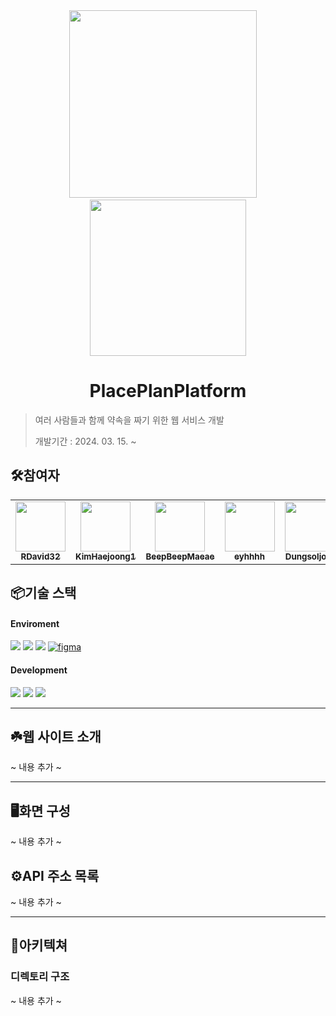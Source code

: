 <div align="center">
<img src="https://avatars.githubusercontent.com/u/165244431?s=200&v=4" alt="" width="300"/> &nbsp;&nbsp;&nbsp;
<img src="https://file.notion.so/f/f/815f0614-d964-4245-ad78-57e0d1805929/185b120d-5c6f-4f0e-bfe8-841ef0d66e8e/Untitled.png?id=1a7ed9cf-b517-4d7f-870e-6d443b78b675&table=block&spaceId=815f0614-d964-4245-ad78-57e0d1805929&expirationTimestamp=1715695200000&signature=rmY-uhgg0IZH0TDFDD_1wmN12aKuAH83ANEIGRE-HMY&downloadName=Untitled.png" alt="" width="250"/>
</div>

# <div align="center">PlacePlanPlatform</div>

> 여러 사람들과 함께 약속을 짜기 위한 웹 서비스 개발
>
> 개발기간 : 2024. 03. 15. ~

## 🛠️참여자

<table>
<tr>
<td align="center">
<a href="https://github.com/RDavid32">
<img src="https://avatars.githubusercontent.com/u/114576793?v=4" width="80" alt=""/>
<br />
<sub><b>RDavid32</b></sub>
</a>
<br />
</td>
<td align="center">
<a href="https://github.com/KimHaejoong1">
<img src="https://avatars.githubusercontent.com/u/128127416?v=4" width="80" alt=""/>
<br />
<sub><b>KimHaejoong1</b></sub>
</a>
<br />
</td>
<td align="center">
<a href="https://github.com/BeepBeepMaeae">
<img src="https://avatars.githubusercontent.com/u/137674190?v=4" width="80" alt=""/>
<br />
<sub><b>BeepBeepMaeae</b></sub>
</a>
<br />
</td>
<td align="center">
<a href="https://github.com/eyhhhh">
<img src="https://avatars.githubusercontent.com/u/152369945?v=4" width="80" alt=""/>
<br />
<sub><b>eyhhhh</b></sub>
</a>
<br />
</td>
<td align="center">
<a href="https://github.com/Dungsoljoly">
<img src="https://avatars.githubusercontent.com/u/132836281?v=4" width="80" alt=""/>
<br />
<sub><b>Dungsoljoly</b></sub>
</a>
<br />
</td>
<td align="center">
<a href="https://github.com/choiinho1">
<img src="https://avatars.githubusercontent.com/u/127065971?v=4" width="80" alt=""/>
<br />
<sub><b>choiinho1</b></sub>
</a>
<br />
</td>
</tr>
</table>

## 📦기술 스택

#### Enviroment

<img src="https://img.shields.io/badge/visual_studio_code-007ACC?style=for-the-badge&logo=visualstudiocode&logoColor=white"> <img src="https://img.shields.io/badge/git-F05032?style=for-the-badge&logo=git&logoColor=white"> <img src="https://img.shields.io/badge/github-181717?style=for-the-badge&logo=github&logoColor=white"> [![figma](https://img.shields.io/badge/figma-F24E1E?style=for-the-badge&logo=figma&logoColor=white)](https://www.figma.com/design/89YasOMNyqPJykWLm0nj1j/%EC%96%B8%ED%86%A1-%EC%BA%A0%ED%94%84-PPP?node-id=0%3A1&t=JZDJzccjMn3nep38-1)

#### Development

<img src="https://img.shields.io/badge/tailwindcss-06B6D4?style=for-the-badge&logo=tailwindcss&logoColor=white"> <img src="https://img.shields.io/badge/justpy-40AEF0?style=for-the-badge&logo=justpy&logoColor=white"> <img src="https://img.shields.io/badge/fastapi-009688?style=for-the-badge&logo=fastapi&logoColor=white">

---

## ☘️웹 사이트 소개

~ 내용 추가 ~

---

## 🖥️화면 구성

~ 내용 추가 ~

## ⚙️API 주소 목록

~ 내용 추가 ~

---

## 📂아키텍쳐

### 디렉토리 구조

~ 내용 추가 ~
